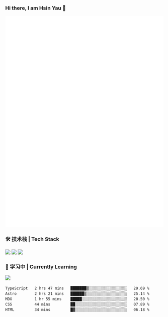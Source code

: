 ### Hi there, I am Hsin Yau 👋 
![Metrics](./github-metrics.svg)

### 🛠 技术栈 | Tech Stack
![](https://skillicons.dev/icons?i=html,css,js,ts,sass,jquery,bootstrap,vue&theme=light) 
![](https://skillicons.dev/icons?i=vite,nuxtjs,webpack,tailwindcss,windicss,nodejs,express,markdown&theme=light)
![](https://skillicons.dev/icons?i=mysql,mongodb,git,pug,vscode,idea,ps,figma&theme=light)

### 📖 学习中 | Currently Learning

![](https://skillicons.dev/icons?i=react,nextjs,svelte,nestjs,nginx,docker,rollupjs&theme=light)

<!--START_SECTION:waka-->

```txt
TypeScript   2 hrs 47 mins   ███████▒░░░░░░░░░░░░░░░░░   29.69 %
Astro        2 hrs 21 mins   ██████▒░░░░░░░░░░░░░░░░░░   25.14 %
MDX          1 hr 55 mins    █████░░░░░░░░░░░░░░░░░░░░   20.50 %
CSS          44 mins         ██░░░░░░░░░░░░░░░░░░░░░░░   07.89 %
HTML         34 mins         █▓░░░░░░░░░░░░░░░░░░░░░░░   06.18 %
```

<!--END_SECTION:waka-->
